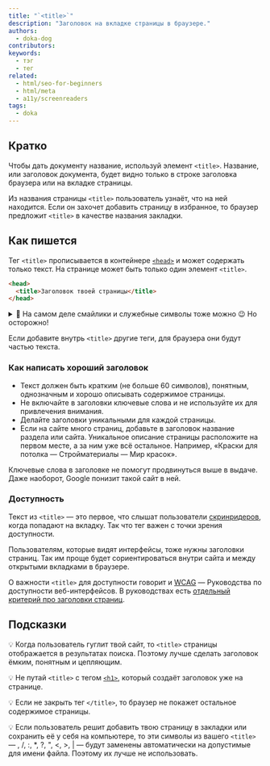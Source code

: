 ```yaml
---
title: "`<title>`"
description: "Заголовок на вкладке страницы в браузере."
authors:
  - doka-dog
contributors:
keywords:
  - тэг
  - тег
related:
  - html/seo-for-beginners
  - html/meta
  - a11y/screenreaders
tags:
  - doka
---
```


## Кратко

Чтобы дать документу название, используй элемент `<title>`. Название, или заголовок документа, будет видно только в строке заголовка браузера или на вкладке страницы.

Из названия страницы `<title>` пользователь узнаёт, что на ней находится. Если он захочет добавить страницу в избранное, то браузер предложит `<title>` в качестве названия закладки.

## Как пишется

Тег `<title>` прописывается в контейнере [`<head>`](/html/head/) и может содержать только текст. На странице может быть только один элемент `<title>`.

```html
<head>
  <title>Заголовок твоей страницы</title>
</head>
```

<details>
  <summary>🧩 На самом деле смайлики и служебные символы тоже можно 😉 Но осторожно!</summary>

![Пример использования смайла в title](images/1.png)

</details>

Если добавите внутрь `<title>` другие теги, для браузера они будут частью текста.

###  Как написать хороший заголовок

- Текст должен быть кратким (не больше 60 символов), понятным, однозначным и хорошо описывать содержимое страницы.
- Не включайте в заголовки ключевые слова и не используйте их для привлечения внимания.
- Делайте заголовки уникальными для каждой страницы.
- Если на сайте много страниц, добавьте в заголовок название раздела или сайта. Уникальное описание страницы расположите на первом месте, а за ним уже всё остальное. Например, «Краски для потолка — Стройматериалы — Мир красок».

Ключевые слова в заголовке не помогут продвинуться выше в выдаче. Даже наоборот, Google понизит такой сайт в ней.

### Доступность

Текст из `<title>` — это первое, что слышат пользователи [скринридеров](/a11y/screenreaders/), когда попадают на вкладку. Так что тег важен с точки зрения доступности.

Пользователям, которые видят интерфейсы, тоже нужны заголовки страниц. Так им проще будет сориентироваться внутри сайта и между открытыми вкладками в браузере.

О важности `<title>` для доступности говорит и [WCAG](/a11y/wcag/) — Руководства по доступности веб-интерфейсов. В руководствах есть [отдельный критерий про заголовки страниц](https://www.w3.org/WAI/WCAG21/Understanding/page-titled).

## Подсказки

💡 Когда пользователь гуглит твой сайт, то `<title>` страницы отображается в результатах поиска. Поэтому лучше сделать заголовок ёмким, понятным и цепляющим.

💡 Не путай `<title>` с тегом [`<h1>`](/html/h1-h6/), который создаёт заголовок уже на странице.

💡 Если не закрыть тег `</title>`, то браузер не покажет остальное содержимое страницы.

💡 Если пользователь решит добавить твою страницу в закладки или сохранить её у себя на компьютере, то эти символы из вашего `<title>` — \, /, :, *, ?, ", <, >, | — будут заменены автоматически на допустимые для имени файла. Поэтому их лучше не использовать.

